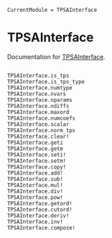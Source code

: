 ```@meta
CurrentModule = TPSAInterface
```

# TPSAInterface

Documentation for [TPSAInterface](https://github.com/bmad-sim/TPSAInterface.jl).

```@docs

TPSAInterface.is_tps
TPSAInterface.is_tps_type
TPSAInterface.numtype
TPSAInterface.nvars
TPSAInterface.nparams
TPSAInterface.ndiffs
TPSAInterface.maxord
TPSAInterface.numcoefs
TPSAInterface.scalar
TPSAInterface.norm_tps
TPSAInterface.clear!
TPSAInterface.geti
TPSAInterface.getm
TPSAInterface.seti!
TPSAInterface.setm!
TPSAInterface.copy!
TPSAInterface.add!
TPSAInterface.sub!
TPSAInterface.mul!
TPSAInterface.div!
TPSAInterface.pow!
TPSAInterface.getord!
TPSAInterface.cutord!
TPSAInterface.deriv!
TPSAInterface.inv!
TPSAInterface.compose!
```